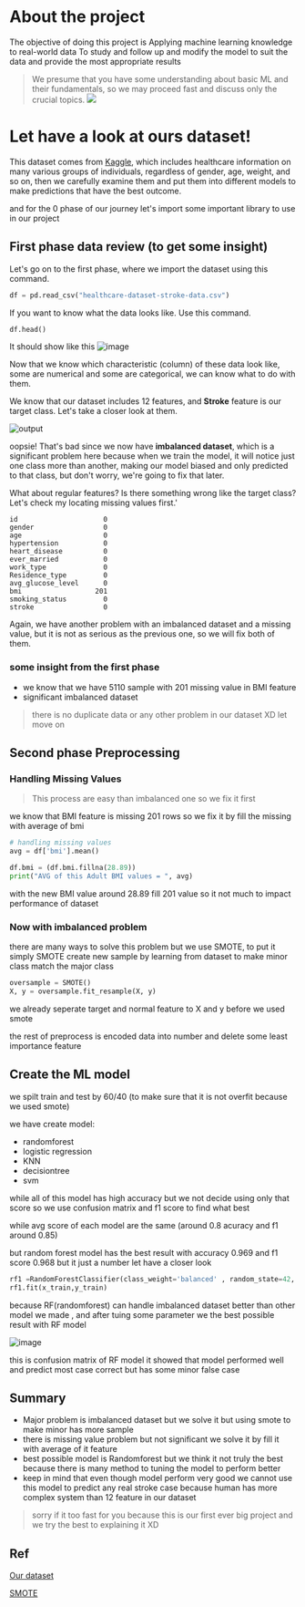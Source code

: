 # About the project
The objective of doing this project is Applying machine learning knowledge to real-world data To study and follow up and modify the model to suit the data and provide the most appropriate results

> We presume that you have some understanding about basic ML and their fundamentals, so we may proceed fast and discuss only the crucial topics.
![](https://media1.tenor.com/m/dKxQKwSGHMAAAAAd/stroke-cool.gif)
# Let have a look at ours dataset!
This dataset comes from [Kaggle](https://www.kaggle.com/datasets/imoore/60k-stack-overflow-questions-with-quality-rate), which includes healthcare information on many various groups of individuals, regardless of gender, age, weight, and so on, then we carefully examine them and put them into different models to make predictions that have the best outcome.

and for the 0 phase of our journey let's import some important library to use in our project


## First phase data review (to get some insight)
Let's go on to the first phase, where we import the dataset using this command.

```python
df = pd.read_csv("healthcare-dataset-stroke-data.csv")
```
If you want to know what the data looks like. Use this command.
```python
df.head()
```

It should show like this 
![image](https://github.com/Tanachock/Term-Project-Stroke-Prediction/assets/83536257/38725ab9-b9b2-41e6-8ce2-329a20b196ca)

Now that we know which characteristic (column) of these data look like, some are numerical and some are categorical, we can know what to do with them.

We know that our dataset includes 12 features, and **Stroke** feature is our target class. Let's take a closer look at them.

![output](https://github.com/Tanachock/Term-Project-Stroke-Prediction/assets/83536257/9fbd3ca9-9254-4f9d-b5d7-799bc095097f)

oopsie! That's bad since we now have **imbalanced dataset**, which is a significant problem here because when we train the model, it will notice just one class more than another, making our model biased and only predicted to that class, but don't worry, we're going to fix that later.

What about regular features? Is there something wrong like the target class? Let's check my locating missing values first.'
```
id                     0
gender                 0
age                    0
hypertension           0
heart_disease          0
ever_married           0
work_type              0
Residence_type         0
avg_glucose_level      0
bmi                  201
smoking_status         0
stroke                 0
```

Again, we have another problem with an imbalanced dataset and a missing value, but it is not as serious as the previous one, so we will fix both of them.


### some insight from the first phase
- we know that we have 5110 sample with 201 missing value in BMI feature
- significant imbalanced dataset 

> there is no duplicate data or any other problem in our dataset XD let move on

## Second phase Preprocessing<br>

### Handling Missing Values
> This process are easy than imbalanced one so we fix it first

we know that BMI feature is missing 201 rows so we fix it by fill the missing with average of bmi 

```python
# handling missing values
avg = df['bmi'].mean()

df.bmi = (df.bmi.fillna(28.89))
print("AVG of this Adult BMI values = ", avg)
```
with the new BMI value around 28.89 fill 201 value so it not much to impact performance of dataset

### Now with imbalanced problem

there are many ways to solve this problem but we use SMOTE, to put it simply SMOTE create new sample by learning from dataset to make minor class match the major class
```python
oversample = SMOTE()
X, y = oversample.fit_resample(X, y)
```
we already seperate target and normal feature to X and y before we used smote

the rest of preprocess is encoded data into number and delete some least importance feature

## Create the ML model
we spilt train and test by 60/40 (to make sure that it is not overfit because we used smote)

we have create model:
- randomforest
- logistic regression
- KNN
- decisiontree
- svm

while all of this model has high accuracy but we not decide using only that score so we use confusion matrix and f1 score to find what best

while avg score of each model are the same (around 0.8 acuracy and f1 around 0.85)

but random forest model has the best result with accuracy 0.969 and f1 score 0.968 but it just a number let have a closer look
```python
rf1 =RandomForestClassifier(class_weight='balanced' , random_state=42, n_estimators = 100 , max_depth=13)
rf1.fit(x_train,y_train)
```
because RF(randomforest) can handle imbalanced dataset better than other model we made , and after tuing some parameter we the best possible result with RF model

![image](https://github.com/Tanachock/Term-Project-Stroke-Prediction/assets/83536257/9a4229fd-84ad-4e36-80b3-9c7f1b104df0)

this is confusion matrix of RF model it showed that model performed well and predict most case correct but has some minor false case


## Summary
- Major problem is imbalanced dataset but we solve it but using smote to make minor has more sample
- there is missing value problem but not significant we solve it by fill it with average of it feature
- best possible model is Randomforest but we think it not truly the best because there is many method to tuning the model to perform better
- keep in mind that even though model perform very good we cannot use this model to predict any real stroke case because human has more complex system than 12 feature in our dataset

> sorry if it too fast for you because this is our first ever big project and we try the best to explaining it XD

## Ref
[Our dataset](https://www.kaggle.com/datasets/imoore/60k-stack-overflow-questions-with-quality-rate)

[SMOTE](https://imbalanced-learn.org/stable/references/generated/imblearn.over_sampling.SMOTE.html)
